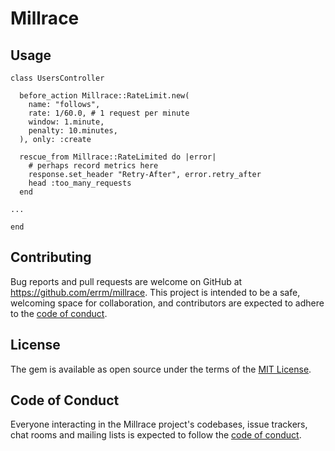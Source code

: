 # Millrace

## Usage

```
class UsersController

  before_action Millrace::RateLimit.new(
    name: "follows",
    rate: 1/60.0, # 1 request per minute
    window: 1.minute,
    penalty: 10.minutes,
  ), only: :create

  rescue_from Millrace::RateLimited do |error|
    # perhaps record metrics here
    response.set_header "Retry-After", error.retry_after
    head :too_many_requests
  end

...

end
```

## Contributing

Bug reports and pull requests are welcome on GitHub at https://github.com/errm/millrace. This project is intended to be a safe, welcoming space for collaboration, and contributors are expected to adhere to the [code of conduct](https://github.com/errm/millrace/blob/main/CODE_OF_CONDUCT.md).

## License

The gem is available as open source under the terms of the [MIT License](https://opensource.org/licenses/MIT).

## Code of Conduct

Everyone interacting in the Millrace project's codebases, issue trackers, chat rooms and mailing lists is expected to follow the [code of conduct](https://github.com/errm/millrace/blob/main/CODE_OF_CONDUCT.md).
